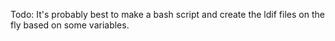 Todo: It's probably best to make a bash script and create the ldif files on the fly based on some variables.
